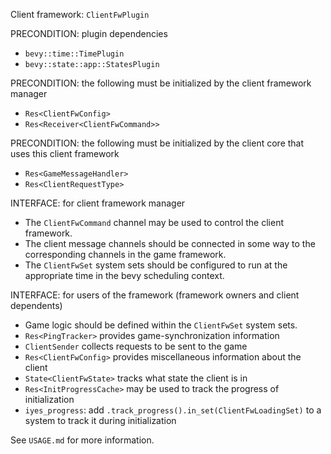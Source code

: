 Client framework: `ClientFwPlugin`

PRECONDITION: plugin dependencies
- `bevy::time::TimePlugin`
- `bevy::state::app::StatesPlugin`

PRECONDITION: the following must be initialized by the client framework manager
- `Res<ClientFwConfig>`
- `Res<Receiver<ClientFwCommand>>`

PRECONDITION: the following must be initialized by the client core that uses this client framework
- `Res<GameMessageHandler>`
- `Res<ClientRequestType>`

INTERFACE: for client framework manager
- The `ClientFwCommand` channel may be used to control the client framework.
- The client message channels should be connected in some way to the corresponding channels in the game framework.
- The `ClientFwSet` system sets should be configured to run at the appropriate time in the bevy scheduling context.

INTERFACE: for users of the framework (framework owners and client dependents)
- Game logic should be defined within the `ClientFwSet` system sets.
- `Res<PingTracker>` provides game-synchronization information
- `ClientSender` collects requests to be sent to the game
- `Res<ClientFwConfig>` provides miscellaneous information about the client
- `State<ClientFwState>` tracks what state the client is in
- `Res<InitProgressCache>` may be used to track the progress of initialization
- `iyes_progress`: add `.track_progress().in_set(ClientFwLoadingSet)` to a system to track it during initialization

See `USAGE.md` for more information.
